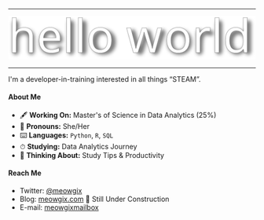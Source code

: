 -----------------------------------

![](/helloworld.svg)

-----------------------------------

I'm a developer-in-training interested in all things “STEAM”.

#### About Me
* 🖋 **Working On:** Master's of Science in Data Analytics (25%)
* 🤍 **Pronouns:** She/Her
* ⌨️ **Languages:** `Python`, `R`, `SQL`
* ⏱ **Studying:** Data Analytics Journey
* 💭 **Thinking About:** Study Tips & Productivity

#### Reach Me
* Twitter: [@meowgix](https://twitter.com/meowgix)
* Blog: [meowgix.com](https://meowgix.com) 🚧 Still Under Construction
* E-mail: [meowgixmailbox](mailto:meowgixmailbox@gmail.com?subject=[GitHub]%20Let's%20Chat)
